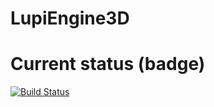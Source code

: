 ﻿# LupiEngine3D
 # Current status (badge)
[![Build Status](https://dev.azure.com/mrcake2014/Engine3D/_apis/build/status/PuccyDestroyerxXx.LupiEngine3D?branchName=master)](https://dev.azure.com/mrcake2014/Engine3D/_build/latest?definitionId=1&branchName=master)
